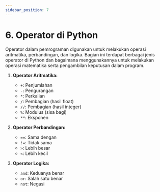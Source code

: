 ```yaml
---
sidebar_position: 7
---
```


# 6. Operator di Python

Operator dalam pemrograman digunakan untuk melakukan operasi aritmatika, perbandingan, dan logika. Bagian ini terdapat berbagai jenis operator di Python dan bagaimana menggunakannya untuk melakukan operasi matematika serta pengambilan keputusan dalam program.

1.  **Operator Aritmatika:**
    
    -   `+`: Penjumlahan
    -   `-`: Pengurangan
    -   `*`: Perkalian
    -   `/`: Pembagian (hasil float)
    -   `//`: Pembagian (hasil integer)
    -   `%`: Modulus (sisa bagi)
    -   `**`: Eksponen
2.  **Operator Perbandingan:**
    
    -   `==`: Sama dengan
    -   `!=`: Tidak sama
    -   `>`: Lebih besar
    -   `<`: Lebih kecil
3.  **Operator Logika:**
    
    -   `and`: Keduanya benar
    -   `or`: Salah satu benar
    -   `not`: Negasi